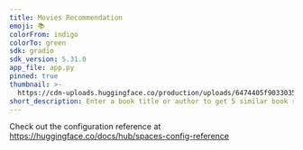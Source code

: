 ```yaml
---
title: Movies Recommendation
emoji: 📚
colorFrom: indigo
colorTo: green
sdk: gradio
sdk_version: 5.31.0
app_file: app.py
pinned: true
thumbnail: >-
  https://cdn-uploads.huggingface.co/production/uploads/6474405f90330355db146c76/uCiC_ILzv0UUhGHSOBVzJ.jpeg
short_description: Enter a book title or author to get 5 similar book recommend
---
```


Check out the configuration reference at https://huggingface.co/docs/hub/spaces-config-reference
